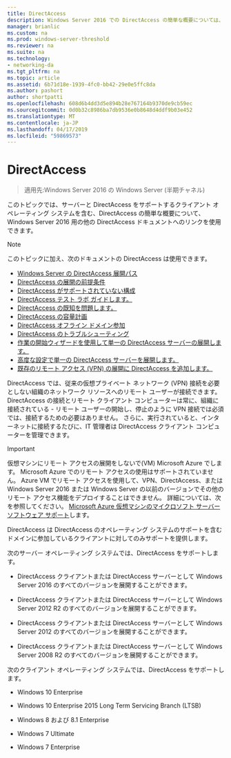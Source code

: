 ```yaml
---
title: DirectAccess
description: Windows Server 2016 での DirectAccess の簡単な概要については、このトピックを使用できます。
manager: brianlic
ms.custom: na
ms.prod: windows-server-threshold
ms.reviewer: na
ms.suite: na
ms.technology:
- networking-da
ms.tgt_pltfrm: na
ms.topic: article
ms.assetid: 6b71d18e-1939-4fc0-bb42-29e0e5ffc8da
ms.author: pashort
author: shortpatti
ms.openlocfilehash: 608d6b4dd3d5e894b28e767164b9370de9cb59ec
ms.sourcegitcommit: 0d0b32c8986ba7db9536e0b8648d4ddf9b03e452
ms.translationtype: MT
ms.contentlocale: ja-JP
ms.lasthandoff: 04/17/2019
ms.locfileid: "59869573"
---
```

# <a name="directaccess"></a>DirectAccess

>適用先:Windows Server 2016 の Windows Server (半期チャネル)

このトピックでは、サーバーと DirectAccess をサポートするクライアント オペレーティング システムを含む、DirectAccess の簡単な概要について、Windows Server 2016 用の他の DirectAccess ドキュメントへのリンクを使用できます。  
  
> [!NOTE]  
> このトピックに加え、次のドキュメントの DirectAccess は使用できます。  
>   
> -   [Windows Server の DirectAccess 展開パス](DirectAccess-Deployment-Paths-in-Windows-Server.md)  
> -   [DirectAccess の展開の前提条件](Prerequisites-for-Deploying-DirectAccess.md)  
> -   [DirectAccess がサポートされていない構成](DirectAccess-Unsupported-Configurations.md)  
> -   [DirectAccess テスト ラボ ガイドします。](DirectAccess-Test-Lab-Guides.md)  
> -   [DirectAccess の既知を問題します。](DirectAccess-Known-Issues.md)  
> -   [DirectAccess の容量計画](DirectAccess-Capacity-Planning.md) 
> -   [DirectAccess オフライン ドメイン参加](DirectAccess-Offline-Domain-Join.md)  
> -   [DirectAccess のトラブルシューティング](Troubleshooting-DirectAccess.md)  
> -   [作業の開始ウィザードを使用して単一の DirectAccess サーバーの展開します。](single-server-wizard/Deploy-a-Single-DirectAccess-Server-Using-the-Getting-Started-Wizard.md)  
> -   [高度な設定で単一の DirectAccess サーバーを展開します。](single-server-advanced/Deploy-a-Single-DirectAccess-Server-with-Advanced-Settings.md)  
> -   [既存のリモート アクセス (VPN) の展開に DirectAccess を追加します。](add-to-existing-vpn/Add-DirectAccess-to-an-Existing-Remote-Access-VPN-Deployment.md)  
  
DirectAccess では、従来の仮想プライベート ネットワーク (VPN) 接続を必要としない組織のネットワーク リソースへのリモート ユーザーが接続できます。 DirectAccess の接続とリモート クライアント コンピューターは常に、組織に接続されている - リモート ユーザーの開始し、停止のように VPN 接続では必須では、接続するための必要はありません。 さらに、実行されていると、インターネットに接続するたびに、IT 管理者は DirectAccess クライアント コンピューターを管理できます。

>[!IMPORTANT]
>仮想マシンにリモート アクセスの展開をしないで\(VM\) Microsoft Azure でします。 Microsoft Azure でのリモート アクセスの使用はサポートされていません。 Azure VM でリモート アクセスを使用して、VPN、DirectAccess、または Windows Server 2016 または Windows Server の以前のバージョンでその他のリモート アクセス機能をデプロイすることはできません。 詳細については、次を参照してください。 [Microsoft Azure 仮想マシンのマイクロソフト サーバー ソフトウェア サポート](https://support.microsoft.com/help/2721672/microsoft-server-software-support-for-microsoft-azure-virtual-machines)します。
  
DirectAccess は DirectAccess のオペレーティング システムのサポートを含むドメインに参加しているクライアントに対してのみサポートを提供します。  
  
次のサーバー オペレーティング システムでは、DirectAccess をサポートします。  
  
-   DirectAccess クライアントまたは DirectAccess サーバーとして Windows Server 2016 のすべてのバージョンを展開することができます。  
  
-   DirectAccess クライアントまたは DirectAccess サーバーとして Windows Server 2012 R2 のすべてのバージョンを展開することができます。  
  
-   DirectAccess クライアントまたは DirectAccess サーバーとして Windows Server 2012 のすべてのバージョンを展開することができます。  
  
-   DirectAccess クライアントまたは DirectAccess サーバーとして Windows Server 2008 R2 のすべてのバージョンを展開することができます。  
  
次のクライアント オペレーティング システムでは、DirectAccess をサポートします。  
  
-   Windows 10 Enterprise  
  
-   Windows 10 Enterprise 2015 Long Term Servicing Branch (LTSB)  
  
-   Windows 8 および 8.1 Enterprise  
  
-   Windows 7 Ultimate  
  
-   Windows 7 Enterprise

